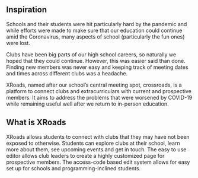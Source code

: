 ## Inspiration

Schools and their students were hit particularly hard by the pandemic and while efforts were made to make sure that our education could continue amid the Coronavirus, many aspects of school (particularly the fun ones) were lost.

Clubs have been big parts of our high school careers, so naturally we hoped that they could continue. However, this was easier said than done. Finding new members was never easy and keeping track of meeting dates and times across different clubs was a headache.

XRoads, named after our school’s central meeting spot, crossroads, is a platform to connect clubs and extracurriculars with current and prospective members. It aims to address the problems that were worsened by COVID-19 while remaining useful well after we return to in-person education.

## What is XRoads
XRoads allows students to connect with clubs that they may have not been exposed to otherwise. Students can explore clubs at their school, learn more about them, see upcoming events and get in touch. The easy to use editor allows club leaders to create a highly customized page for prospective members. The access-code based edit system allows for easy set up for schools and programming-inclined students.  
